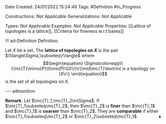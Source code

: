 <br />
<br />

Date Created: 24/01/2022 15:24:46
Tags: #Definition #In_Progress

Constructions: _Not Applicable_
Generalizations: _Not Applicable_

Types: _Not Applicable_
Examples: _Not Applicable_ 
Properties: [[Lattice of topologies is a lattice]], [[Criteria for fineness w.r.t bases]]

!!! ad-Definition Definition.

Let $X$ be a set. The **lattice of topologies on $X$** is the pair $\l\langle\Sigma,\subseteq\r\rangle$ where
$$\begin{equation}
    \Sigma\coloneqq\l\{\mc{T}\in\ms{P}\l(\ms{P}\l(X\r)\r)\mid\mc{T}\textrm{ is a topology on }X\r\}
\end{equation}$$
is the set of all topologies on $X$.

--- admonition

**Remark.** Let $\mc{T}_1,\mc{T}_2\in\Sigma$. If $\mc{T}_1\subseteq\mc{T}_2$, then $\mc{T}_2$ is **finer** than $\mc{T}_1$ and $\mc{T}_1$ is **coarser** than $\mc{T}_2$. They are **comparable** if either $\mc{T}_1\subseteq\mc{T}_2$ or $\mc{T}_2\subseteq\mc{T}_1$.<span style="float:right;">$\blacklozenge$</span>
